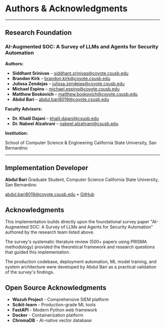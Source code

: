 # Authors & Acknowledgments

---

## Research Foundation

### AI-Augmented SOC: A Survey of LLMs and Agents for Security Automation

**Authors:**

- **Siddhant Srinivas** – siddhant.srinivas@coyote.csusb.edu
- **Brandon Kirk** – brandon.kirk@coyote.csusb.edu
- **Julissa Zendejas** – julissa.zendejas@coyote.csusb.edu
- **Michael Espino** – michael.espino@coyote.csusb.edu
- **Matthew Boskovich** – matthew.boskovich@coyote.csusb.edu
- **Abdul Bari** – abdul.bari8019@coyote.csusb.edu

**Faculty Advisors:**

- **Dr. Khalil Dajani** – khalil.dajani@csusb.edu
- **Dr. Nabeel Alzahrani** – nabeel.alzahrani@csusb.edu

**Institution:**

School of Computer Science & Engineering
California State University, San Bernardino

---

## Implementation Developer

**Abdul Bari**
Graduate Student, Computer Science
California State University, San Bernardino

[abdul.bari8019@coyote.csusb.edu](mailto:abdul.bari8019@coyote.csusb.edu) • [GitHub](https://github.com/zhadyz)

## Acknowledgments

This implementation builds directly upon the foundational survey paper "AI-Augmented SOC: A Survey of LLMs and Agents for Security Automation" authored by the research team listed above.

The survey's systematic literature review (500+ papers using PRISMA methodology) provided the theoretical framework and research questions that guided this implementation.

The production codebase, deployment automation, ML model training, and system architecture were developed by Abdul Bari as a practical validation of the survey's findings.

## Open Source Acknowledgments

- **Wazuh Project** - Comprehensive SIEM platform
- **Scikit-learn** - Production-grade ML tools
- **FastAPI** - Modern Python web framework
- **Docker** - Containerization platform
- **ChromaDB** - AI-native vector database
